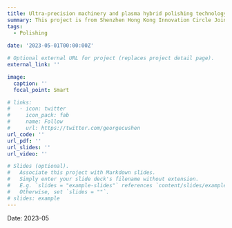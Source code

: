 ```yaml
---
title: Ultra-precision machinery and plasma hybrid polishing technology and equipment for processing superhard materials
summary: This project is from Shenzhen Hong Kong Innovation Circle Joint Research and Development Project (Grant No. SGLH20131010144128266). <br />* Several typical dislocation models were established to study the effect of crystal defects on atmospheric plasma polishing; <br />* The Materials Studio software was used for modeling and simulation, which was applied to investigate parameters such as the number of states, activation energy, reaction energy barrier, the density of states, etc; <br />* The X-ray diffractometer and white light interferometer were applied to conduct verification experiments.
tags:
  - Polishing
  
date: '2023-05-01T00:00:00Z'

# Optional external URL for project (replaces project detail page).
external_link: ''

image:
  caption: ''
  focal_point: Smart

# links:
#   - icon: twitter
#     icon_pack: fab
#     name: Follow
#     url: https://twitter.com/georgecushen
url_code: ''
url_pdf: ''
url_slides: ''
url_video: ''

# Slides (optional).
#   Associate this project with Markdown slides.
#   Simply enter your slide deck's filename without extension.
#   E.g. `slides = "example-slides"` references `content/slides/example-slides.md`.
#   Otherwise, set `slides = ""`.
# slides: example
---
```

Date: 2023-05

